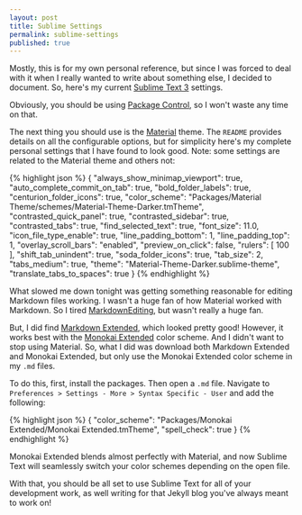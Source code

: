```yaml
---
layout: post
title: Sublime Settings
permalink: sublime-settings
published: true
---
```


Mostly, this is for my own personal reference, but since I was forced to deal with it when I really wanted to write about something else, I decided to document. So, here's my current [Sublime Text 3](http://www.sublimetext.com/3) settings.

Obviously, you should be using [Package Control](https://packagecontrol.io/installation), so I won't waste any time on that.

The next thing you should use is the [Material](https://github.com/equinusocio/material-theme) theme. The `README` provides details on all the configurable options, but for simplicity here's my complete personal settings that I have found to look good. Note: some settings are related to the Material theme and others not:

{% highlight json %}
{
  "always_show_minimap_viewport": true,
  "auto_complete_commit_on_tab": true,
  "bold_folder_labels": true,
  "centurion_folder_icons": true,
  "color_scheme": "Packages/Material Theme/schemes/Material-Theme-Darker.tmTheme",
  "contrasted_quick_panel": true,
  "contrasted_sidebar": true,
  "contrasted_tabs": true,
  "find_selected_text": true,
  "font_size": 11.0,
  "icon_file_type_enable": true,
  "line_padding_bottom": 1,
  "line_padding_top": 1,
  "overlay_scroll_bars": "enabled",
  "preview_on_click": false,
  "rulers":
  [
    100
  ],
  "shift_tab_unindent": true,
  "soda_folder_icons": true,
  "tab_size": 2,
  "tabs_medium": true,
  "theme": "Material-Theme-Darker.sublime-theme",
  "translate_tabs_to_spaces": true
}
{% endhighlight %}

What slowed me down tonight was getting something reasonable for editing Markdown files working. I wasn't a huge fan of how Material worked with Markdown. So I tired [MarkdownEditing](https://github.com/SublimeText-Markdown/MarkdownEditing), but wasn't really a huge fan.

But, I did find [Markdown Extended](https://github.com/jonschlinkert/sublime-markdown-extended), which looked pretty good! However, it works best with the [Monokai Extended](https://github.com/jonschlinkert/sublime-monokai-extended) color scheme. And I didn't want to stop using Material. So, what I did was download both Markdown Extended and Monokai Extended, but only use the Monokai Extended color scheme in my `.md` files.

To do this, first, install the packages. Then open a `.md` file. Navigate to `Preferences > Settings - More > Syntax Specific - User` and add the following:

{% highlight json %}
{
  "color_scheme": "Packages/Monokai Extended/Monokai Extended.tmTheme",
  "spell_check": true
}
{% endhighlight %}

Monokai Extended blends almost perfectly with Material, and now Sublime Text will seamlessly switch your color schemes depending on the open file.

With that, you should be all set to use Sublime Text for all of your development work, as well writing for that Jekyll blog you've always meant to work on!
